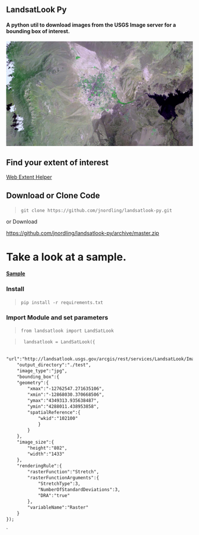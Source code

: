 ## LandsatLook Py
#### A python util to download images from the USGS Image server for a bounding box of interest.

![alt tag](./vegas.gif)

## Find your extent of interest
[Web Extent Helper](http://s3.amazonaws.com/geomarvel-projects/extent-helper/extent_helper.html)

## Download or Clone Code
> `git clone https://github.com/jnordling/landsatlook-py.git`

or
Download
>
https://github.com/jnordling/landsatlook-py/archive/master.zip

# Take a look at a sample.

#### [Sample](https://github.com/jnordling/landsatlook-py/blob/master/sample.py)

### Install
> `pip install -r requirements.txt`

### Import Module and set parameters
> `from landsatlook import LandSatLook`

>      landsatlook = LandSatLook({
        "url":"http://landsatlook.usgs.gov/arcgis/rest/services/LandsatLook/ImageServer/",
        "output_directory":"./test",
        "image_type":"jpg",
        "bounding_box":{
        "geometry":{
            "xmax":"-12762547.271635106",
            "xmin":"-12868030.370668506",
            "ymax":"4349313.935638487",
            "ymin":"4288011.438953858",
            "spatialReference":{
                "wkid":"102100"
                }
            }
        },
        "image_size":{
            "height":"802",
            "width":"1433"
        },
        "renderingRule":{
            "rasterFunction":"Stretch",
            "rasterFunctionArguments":{
                "StretchType":3,
                "NumberOfStandardDeviations":3,
                "DRA":"true"
            },
            "variableName":"Raster"
        }
    });
`
